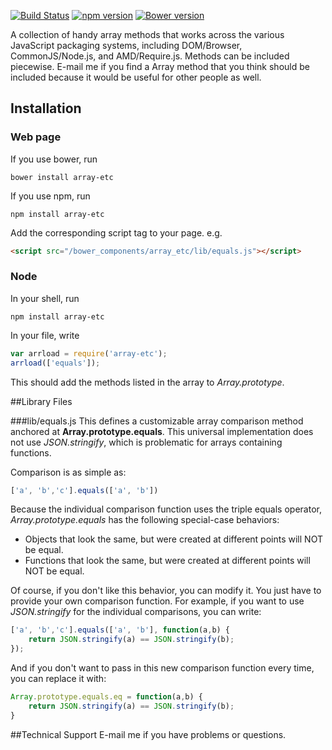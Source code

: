 [![Build Status](https://travis-ci.org/dicksont/array-etc.svg?branch=master)](https://travis-ci.org/dicksont/array-etc)
[![npm version](https://badge.fury.io/js/array-etc.svg)](http://badge.fury.io/js/array-etc)
[![Bower version](https://badge.fury.io/bo/array-etc.svg)](http://badge.fury.io/bo/array-etc)

A collection of handy array methods that works across the various JavaScript packaging systems, including DOM/Browser, CommonJS/Node.js, and AMD/Require.js.
Methods can be included piecewise. E-mail me if you find a Array method that you think should be included because it would be useful for other people as well.


## Installation
### Web page
If you use bower, run
```
bower install array-etc
```

If you use npm, run
```
npm install array-etc
```

Add the corresponding script tag to your page. e.g.

```html
<script src="/bower_components/array_etc/lib/equals.js"></script>
```

### Node
In your shell, run
```shell
npm install array-etc
```

In your file, write
```javascript
var arrload = require('array-etc');
arrload(['equals']);
```

This should add the methods listed in the array to *Array.prototype*.

##Library Files

###lib/equals.js
This defines a customizable array comparison method anchored at **Array.prototype.equals**. This universal implementation does not use *JSON.stringify*, which is problematic for arrays containing functions.

Comparison is as simple as:
```javascript
['a', 'b','c'].equals(['a', 'b'])
```

Because the individual comparison function uses the triple equals operator, *Array.prototype.equals* has the following special-case behaviors:
- Objects that look the same, but were created at different points will NOT be equal.
- Functions that look the same, but were created at different points will NOT be equal.

Of course, if you don't like this behavior, you can modify it. You just have to provide your own comparison function. For example, if you want to use *JSON.stringify* for the individual comparisons, you can write:

```javascript
['a', 'b','c'].equals(['a', 'b'], function(a,b) {
    return JSON.stringify(a) == JSON.stringify(b);
});
```

And if you don't want to pass in this new comparison function every time, you can replace it with:

```javascript
Array.prototype.equals.eq = function(a,b) {
    return JSON.stringify(a) == JSON.stringify(b);
}
```

##Technical Support
E-mail me if you have problems or questions.

